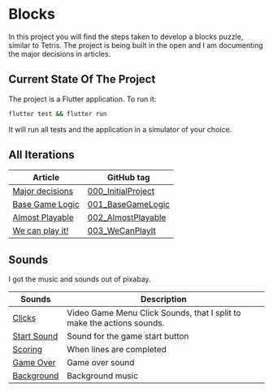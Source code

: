 # Blocks

In this project you will find the steps taken to develop a blocks puzzle, similar to Tetris. The project is being built in the open and I am documenting the major decisions in articles.

## Current State Of The Project

The project is a Flutter application. To run it:

```bash
flutter test && flutter run
```

It will run all tests and the application in a simulator of your choice.

## All Iterations

| Article                                                                                             | GitHub tag                                                                               |
| --------------------------------------------------------------------------------------------------- | ---------------------------------------------------------------------------------------- |
| [Major decisions](https://medium.com/@nuno.mt.sousa/block-puzzle-starting-the-project-26c7bee8cc48) | [000_InitialProject](https://github.com/nmtsousa/blocks/tree/000_InitialProject)         |
| [Base Game Logic](https://medium.com/@nuno.mt.sousa/block-puzzle-base-game-logic-8280139e9528)      | [001_BaseGameLogic](https://github.com/nmtsousa/blocks/tree/001_BaseGameLogic)           |
| [Almost Playable](https://medium.com/@nuno.mt.sousa/block-puzzle-almost-playable-4398f723dedc)      | [002_AlmostPlayable](https://github.com/nmtsousa/blocks/releases/tag/002_AlmostPlayable) |
| [We can play it!](https://medium.com/@nuno.mt.sousa/block-puzzle-we-can-play-it-8b770e4f0776)       | [003_WeCanPlayIt](https://github.com/nmtsousa/blocks/releases/tag/003_WeCanPlayIt)       |

## Sounds

I got the music and sounds out of pixabay.

| Sounds                                                                           | Description                                                            |
| -------------------------------------------------------------------------------- | ---------------------------------------------------------------------- |
| [Clicks](https://pixabay.com/sound-effects/video-game-menu-click-sounds-148373/) | Video Game Menu Click Sounds, that I split to make the actions sounds. |
| [Start Sound](https://pixabay.com/sound-effects/button-124476/)                  | Sound for the game start button                                        |
| [Scoring](https://pixabay.com/sound-effects/collect-5930/)                       | When lines are completed                                               |
| [Game Over](https://pixabay.com/sound-effects/game-over-38511/)                  | Game over sound                                                        |
| [Background](https://pixabay.com/music/upbeat-ninja-247546/)                     | Background music                                                       |